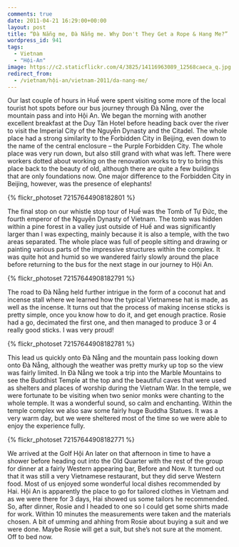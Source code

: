 ```yaml
---
comments: true
date: 2011-04-21 16:29:00+00:00
layout: post
title: “Đà Nẵng me, Đà Nẵng me. Why Don't They Get a Rope & Hang Me?”
wordpress_id: 941
tags:
  - Vietnam
  - "Hội-An"
image: https://c2.staticflickr.com/4/3825/14116963089_12568caeca_q.jpg
redirect_from:
  - /vietnam/hội-an/vietnam-2011/da-nang-me/
---
```


Our last couple of hours in Huế were spent visiting some more of the local tourist hot spots before our
bus journey through Đà Nẵng, over the mountain pass and into Hội An. We began the morning with another
excellent breakfast at the Duy Tân Hotel before heading back over the river to visit the Imperial City
of the Nguyễn Dynasty and the Citadel. The whole place had a strong similarity to the Forbidden City in
Beijing, even down to the name of the central enclosure – the Purple Forbidden City. The whole place was
very run down, but also still grand with what was left. There were workers dotted about working on the
renovation works to try to bring this place back to the beauty of old, although there are quite a few
buildings that are only foundations now. One major difference to the Forbidden City in Beijing, however,
was the presence of elephants!

{% flickr_photoset 72157644908182801 %}

The final stop on our whistle stop tour of Huế was the Tomb of Tự Đức, the fourth emperor of the Nguyễn
Dynasty of Vietnam. The tomb was hidden within a pine forest in a valley just outside of Huế and was
significantly larger than I was expecting, mainly because it is also a temple, with the two areas
separated. The whole place was full of people sitting and drawing or painting various parts of the
impressive structures within the complex. It was quite hot and humid so we wandered fairly slowly around
the place before returning to the bus for the next stage in our journey to Hội An.

{% flickr_photoset 72157644908182791 %}

The road to Đà Nẵng held further intrigue in the form of a coconut hat and incense stall where we learned
how the typical Vietnamese hat is made, as well as the incense. It turns out that the process of making
incense sticks is pretty simple, once you know how to do it, and get enough practice. Rosie had a go,
decimated the first one, and then managed to produce 3 or 4 really good sticks. I was very proud!

{% flickr_photoset 72157644908182781 %}

This lead us quickly onto Đà Nẵng and the mountain pass looking down onto Đà Nẵng, although the weather
was pretty murky up top so the view was fairly limited. In Đà Nẵng we took a trip into the Marble
Mountains to see the Buddhist Temple at the top and the beautiful caves that were used as shelters and
places of worship during the Vietnam War. In the temple, we were fortunate to be visiting when two senior
monks were chanting to the whole temple. It was a wonderful sound, so calm and enchanting. Within the
temple complex we also saw some fairly huge Buddha Statues. It was a very warm day, but we were sheltered
most of the time so we were able to enjoy the experience fully.

{% flickr_photoset 72157644908182771 %}

We arrived at the Golf Hội An later on that afternoon in time to have a shower before heading out into
the Old Quarter with the rest of the group for dinner at a fairly Western appearing bar, Before and Now.
It turned out that it was still a very Vietnamese restaurant, but they did serve Western food. Most of us
enjoyed some wonderful local dishes recommended by Hai. Hội An is apparently the place to go for tailored
clothes in Vietnam and as we were there for 3 days, Hai showed us some tailors he recommended. So, after
dinner, Rosie and I headed to one so I could get some shirts made for work. Within 10 minutes the
measurements were taken and the materials chosen. A bit of umming and ahhing from Rosie about buying a
suit and we were done. Maybe Rosie will get a suit, but she’s not sure at the moment. Off to bed now.